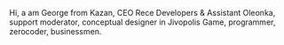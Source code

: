 Hi, a am George from Kazan, CEO Rece Developers & Assistant Oleonka, support moderator, conceptual designer in Jivopolis Game, programmer, zerocoder, businessmen.
